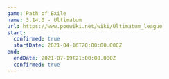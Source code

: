 ```yaml
---
game: Path of Exile
name: 3.14.0 - Ultimatum
url: https://www.poewiki.net/wiki/Ultimatum_league
start:
  confirmed: true
  startDate: 2021-04-16T20:00:00.000Z
end:
  endDate: 2021-07-19T21:00:00.000Z
  confirmed: true
---
```

